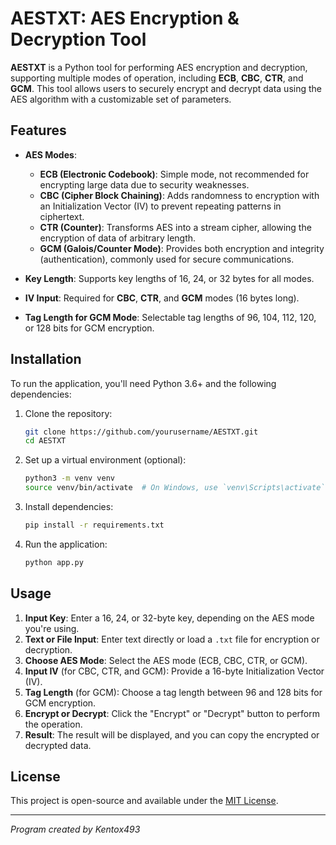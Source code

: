 # AESTXT: AES Encryption & Decryption Tool

**AESTXT** is a Python tool for performing AES encryption and decryption, supporting multiple modes of operation, including **ECB**, **CBC**, **CTR**, and **GCM**. This tool allows users to securely encrypt and decrypt data using the AES algorithm with a customizable set of parameters.

## Features

- **AES Modes**:
  - **ECB (Electronic Codebook)**: Simple mode, not recommended for encrypting large data due to security weaknesses.
  - **CBC (Cipher Block Chaining)**: Adds randomness to encryption with an Initialization Vector (IV) to prevent repeating patterns in ciphertext.
  - **CTR (Counter)**: Transforms AES into a stream cipher, allowing the encryption of data of arbitrary length.
  - **GCM (Galois/Counter Mode)**: Provides both encryption and integrity (authentication), commonly used for secure communications.

- **Key Length**: Supports key lengths of 16, 24, or 32 bytes for all modes.
- **IV Input**: Required for **CBC**, **CTR**, and **GCM** modes (16 bytes long).
- **Tag Length for GCM Mode**: Selectable tag lengths of 96, 104, 112, 120, or 128 bits for GCM encryption.
  
## Installation

To run the application, you'll need Python 3.6+ and the following dependencies:

1. Clone the repository:

    ```bash
    git clone https://github.com/yourusername/AESTXT.git
    cd AESTXT
    ```

2. Set up a virtual environment (optional):

    ```bash
    python3 -m venv venv
    source venv/bin/activate  # On Windows, use `venv\Scripts\activate`
    ```

3. Install dependencies:

    ```bash
    pip install -r requirements.txt
    ```

4. Run the application:

    ```bash
    python app.py
    ```

## Usage

1. **Input Key**: Enter a 16, 24, or 32-byte key, depending on the AES mode you're using.
2. **Text or File Input**: Enter text directly or load a `.txt` file for encryption or decryption.
3. **Choose AES Mode**: Select the AES mode (ECB, CBC, CTR, or GCM).
4. **Input IV** (for CBC, CTR, and GCM): Provide a 16-byte Initialization Vector (IV).
5. **Tag Length** (for GCM): Choose a tag length between 96 and 128 bits for GCM encryption.
6. **Encrypt or Decrypt**: Click the "Encrypt" or "Decrypt" button to perform the operation.
7. **Result**: The result will be displayed, and you can copy the encrypted or decrypted data.

## License

This project is open-source and available under the [MIT License](LICENSE).

---

*Program created by Kentox493*

